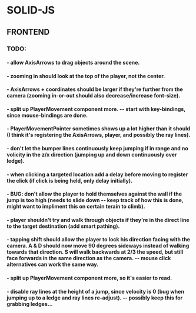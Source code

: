 # SOLID-JS

## FRONTEND

### TODO:

#### - allow AxisArrows to drag objects around the scene.

#### - zooming in should look at the top of the player, not the center.

#### - AxisArrows + coordinates should be larger if they're further from the camera (zooming in-or-out should also decrease/increase font-size).

#### - split up PlayerMovement component more. -- start with key-bindings, since mouse-bindings are done.

#### - PlayerMovementPointer sometimes shows up a lot higher than it should (I think it's registering the AxisArrows, player, and possibly the ray lines).

#### - don't let the bumper lines continuously keep jumping if in range and no volicity in the z/x direction (jumping up and down continuously over ledge).

#### - when clicking a targeted location add a delay before moving to register the click (if click is being held, only delay initially).

#### - BUG: don't allow the player to hold themselves against the wall if the jump is too high (needs to slide down -- keep track of how this is done, might want to impliment this on certain terain to climb).

#### - player shouldn't try and walk through objects if they're in the direct line to the target destination (add smart pathing).

#### - tapping shift should allow the player to lock his direction facing with the camera. A & D should now move 90 degrees sideways instead of walking towards that direction. S will walk backwards at 2/3 the speed, but still face forwards in the same direction as the camera. -- mouse click alternatives can work the same way.

#### - split up PlayerMovement component more, so it's easier to read.

#### - disable ray lines at the height of a jump, since velocity is 0 (bug when jumping up to a ledge and ray lines re-adjust). -- possibly keep this for grabbing ledges...
